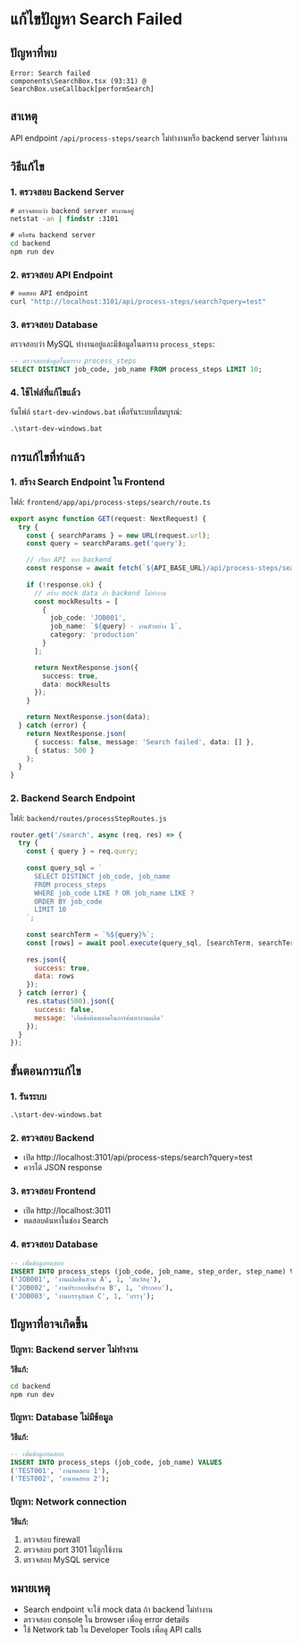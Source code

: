 # แก้ไขปัญหา Search Failed

## ปัญหาที่พบ
```
Error: Search failed
components\SearchBox.tsx (93:31) @ SearchBox.useCallback[performSearch]
```

## สาเหตุ
API endpoint `/api/process-steps/search` ไม่ทำงานหรือ backend server ไม่ทำงาน

## วิธีแก้ไข

### 1. ตรวจสอบ Backend Server

```cmd
# ตรวจสอบว่า backend server ทำงานอยู่
netstat -an | findstr :3101

# หรือรัน backend server
cd backend
npm run dev
```

### 2. ตรวจสอบ API Endpoint

```cmd
# ทดสอบ API endpoint
curl "http://localhost:3101/api/process-steps/search?query=test"
```

### 3. ตรวจสอบ Database

ตรวจสอบว่า MySQL ทำงานอยู่และมีข้อมูลในตาราง `process_steps`:

```sql
-- ตรวจสอบข้อมูลในตาราง process_steps
SELECT DISTINCT job_code, job_name FROM process_steps LIMIT 10;
```

### 4. ใช้ไฟล์ที่แก้ไขแล้ว

รันไฟล์ `start-dev-windows.bat` เพื่อรันระบบที่สมบูรณ์:

```cmd
.\start-dev-windows.bat
```

## การแก้ไขที่ทำแล้ว

### 1. สร้าง Search Endpoint ใน Frontend
ไฟล์: `frontend/app/api/process-steps/search/route.ts`

```typescript
export async function GET(request: NextRequest) {
  try {
    const { searchParams } = new URL(request.url);
    const query = searchParams.get('query');

    // เรียก API จาก backend
    const response = await fetch(`${API_BASE_URL}/api/process-steps/search?query=${encodeURIComponent(query)}`);
    
    if (!response.ok) {
      // สร้าง mock data ถ้า backend ไม่ทำงาน
      const mockResults = [
        {
          job_code: 'JOB001',
          job_name: `${query} - งานตัวอย่าง 1`,
          category: 'production'
        }
      ];

      return NextResponse.json({
        success: true,
        data: mockResults
      });
    }

    return NextResponse.json(data);
  } catch (error) {
    return NextResponse.json(
      { success: false, message: 'Search failed', data: [] },
      { status: 500 }
    );
  }
}
```

### 2. Backend Search Endpoint
ไฟล์: `backend/routes/processStepRoutes.js`

```javascript
router.get('/search', async (req, res) => {
  try {
    const { query } = req.query;
    
    const query_sql = `
      SELECT DISTINCT job_code, job_name
      FROM process_steps
      WHERE job_code LIKE ? OR job_name LIKE ?
      ORDER BY job_code
      LIMIT 10
    `;
    
    const searchTerm = `%${query}%`;
    const [rows] = await pool.execute(query_sql, [searchTerm, searchTerm]);
    
    res.json({
      success: true,
      data: rows
    });
  } catch (error) {
    res.status(500).json({
      success: false,
      message: 'เกิดข้อผิดพลาดในการค้นหางานผลิต'
    });
  }
});
```

## ขั้นตอนการแก้ไข

### 1. รันระบบ
```cmd
.\start-dev-windows.bat
```

### 2. ตรวจสอบ Backend
- เปิด http://localhost:3101/api/process-steps/search?query=test
- ควรได้ JSON response

### 3. ตรวจสอบ Frontend
- เปิด http://localhost:3011
- ทดสอบค้นหาในช่อง Search

### 4. ตรวจสอบ Database
```sql
-- เพิ่มข้อมูลทดสอบ
INSERT INTO process_steps (job_code, job_name, step_order, step_name) VALUES
('JOB001', 'งานผลิตชิ้นส่วน A', 1, 'ตัดวัสดุ'),
('JOB002', 'งานประกอบชิ้นส่วน B', 1, 'ประกอบ'),
('JOB003', 'งานบรรจุภัณฑ์ C', 1, 'บรรจุ');
```

## ปัญหาที่อาจเกิดขึ้น

### ปัญหา: Backend server ไม่ทำงาน
**วิธีแก้:**
```cmd
cd backend
npm run dev
```

### ปัญหา: Database ไม่มีข้อมูล
**วิธีแก้:**
```sql
-- เพิ่มข้อมูลทดสอบ
INSERT INTO process_steps (job_code, job_name) VALUES
('TEST001', 'งานทดสอบ 1'),
('TEST002', 'งานทดสอบ 2');
```

### ปัญหา: Network connection
**วิธีแก้:**
1. ตรวจสอบ firewall
2. ตรวจสอบ port 3101 ไม่ถูกใช้งาน
3. ตรวจสอบ MySQL service

## หมายเหตุ

- Search endpoint จะใช้ mock data ถ้า backend ไม่ทำงาน
- ตรวจสอบ console ใน browser เพื่อดู error details
- ใช้ Network tab ใน Developer Tools เพื่อดู API calls 